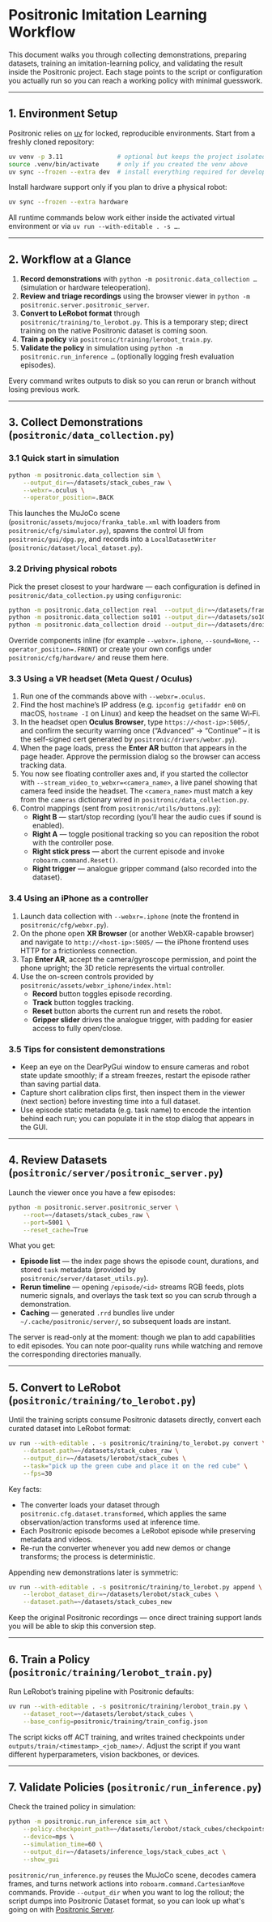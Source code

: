 # Positronic Imitation Learning Workflow

This document walks you through collecting demonstrations, preparing datasets, training an imitation-learning policy, and validating the result inside the Positronic project. Each stage points to the script or configuration you actually run so you can reach a working policy with minimal guesswork.

---

## 1. Environment Setup

Positronic relies on [uv](https://docs.astral.sh/uv/) for locked, reproducible environments. Start from a freshly cloned repository:

```bash
uv venv -p 3.11               # optional but keeps the project isolated
source .venv/bin/activate     # only if you created the venv above
uv sync --frozen --extra dev  # install everything required for development & docs
```

Install hardware support only if you plan to drive a physical robot:

```bash
uv sync --frozen --extra hardware
```

All runtime commands below work either inside the activated virtual environment or via `uv run --with-editable . -s …`.

---

## 2. Workflow at a Glance

1. **Record demonstrations** with `python -m positronic.data_collection …` (simulation or hardware teleoperation).
2. **Review and triage recordings** using the browser viewer in `python -m positronic.server.positronic_server`.
3. **Convert to LeRobot format** through `positronic/training/to_lerobot.py`. This is a temporary step; direct training on the native Positronic dataset is coming soon.
4. **Train a policy** via `positronic/training/lerobot_train.py`.
5. **Validate the policy** in simulation using `python -m positronic.run_inference …` (optionally logging fresh evaluation episodes).

Every command writes outputs to disk so you can rerun or branch without losing previous work.

---

## 3. Collect Demonstrations (`positronic/data_collection.py`)

### 3.1 Quick start in simulation

```bash
python -m positronic.data_collection sim \
    --output_dir=~/datasets/stack_cubes_raw \
    --webxr=.oculus \
    --operator_position=.BACK
```

This launches the MuJoCo scene (`positronic/assets/mujoco/franka_table.xml` with loaders from `positronic/cfg/simulator.py`), spawns the control UI from `positronic/gui/dpg.py`, and records into a `LocalDatasetWriter` (`positronic/dataset/local_dataset.py`).

### 3.2 Driving physical robots

Pick the preset closest to your hardware — each configuration is defined in `positronic/data_collection.py` using `configuronic`:

```bash
python -m positronic.data_collection real  --output_dir=~/datasets/franka_kitchen
python -m positronic.data_collection so101 --output_dir=~/datasets/so101_runs
python -m positronic.data_collection droid --output_dir=~/datasets/droid_runs
```

Override components inline (for example `--webxr=.iphone`, `--sound=None`, `--operator_position=.FRONT`) or create your own configs under `positronic/cfg/hardware/` and reuse them here.

### 3.3 Using a VR headset (Meta Quest / Oculus)

1. Run one of the commands above with `--webxr=.oculus`.
2. Find the host machine’s IP address (e.g. `ipconfig getifaddr en0` on macOS, `hostname -I` on Linux) and keep the headset on the same Wi‑Fi.
3. In the headset open **Oculus Browser**, type `https://<host-ip>:5005/`, and confirm the security warning once (“Advanced” → “Continue” – it is the self-signed cert generated by `positronic/drivers/webxr.py`).
4. When the page loads, press the **Enter AR** button that appears in the page header. Approve the permission dialog so the browser can access tracking data.
5. You now see floating controller axes and, if you started the collector with `--stream_video_to_webxr=<camera_name>`, a live panel showing that camera feed inside the headset. The `<camera_name>` must match a key from the `cameras` dictionary wired in `positronic/data_collection.py`.
6. Control mappings (sent from `positronic/utils/buttons.py`):
   - **Right B** — start/stop recording (you’ll hear the audio cues if sound is enabled).
   - **Right A** — toggle positional tracking so you can reposition the robot with the controller pose.
   - **Right stick press** — abort the current episode and invoke `roboarm.command.Reset()`.
   - **Right trigger** — analogue gripper command (also recorded into the dataset).

### 3.4 Using an iPhone as a controller

1. Launch data collection with `--webxr=.iphone` (note the frontend in `positronic/cfg/webxr.py`).
2. On the phone open **XR Browser** (or another WebXR-capable browser) and navigate to `http://<host-ip>:5005/` — the iPhone frontend uses HTTP for a frictionless connection.
3. Tap **Enter AR**, accept the camera/gyroscope permission, and point the phone upright; the 3D reticle represents the virtual controller.
4. Use the on-screen controls provided by `positronic/assets/webxr_iphone/index.html`:
   - **Record** button toggles episode recording.
   - **Track** button toggles tracking.
   - **Reset** button aborts the current run and resets the robot.
   - **Gripper slider** drives the analogue trigger, with padding for easier access to fully open/close.

### 3.5 Tips for consistent demonstrations

- Keep an eye on the DearPyGui window to ensure cameras and robot state update smoothly; if a stream freezes, restart the episode rather than saving partial data.
- Capture short calibration clips first, then inspect them in the viewer (next section) before investing time into a full dataset.
- Use episode static metadata (e.g. task name) to encode the intention behind each run; you can populate it in the stop dialog that appears in the GUI.

---

## 4. Review Datasets (`positronic/server/positronic_server.py`)

Launch the viewer once you have a few episodes:

```bash
python -m positronic.server.positronic_server \
    --root=~/datasets/stack_cubes_raw \
    --port=5001 \
    --reset_cache=True
```

What you get:

- **Episode list** — the index page shows the episode count, durations, and stored `task` metadata (provided by `positronic/server/dataset_utils.py`).
- **Rerun timeline** — opening `/episode/<id>` streams RGB feeds, plots numeric signals, and overlays the task text so you can scrub through a demonstration.
- **Caching** — generated `.rrd` bundles live under `~/.cache/positronic/server/`, so subsequent loads are instant.

The server is read-only at the moment: though we plan to add capabilities to edit episodes. You can note poor-quality runs while watching and remove the corresponding directories manually.

---

## 5. Convert to LeRobot (`positronic/training/to_lerobot.py`)

Until the training scripts consume Positronic datasets directly, convert each curated dataset into LeRobot format:

```bash
uv run --with-editable . -s positronic/training/to_lerobot.py convert \
    --dataset.path=~/datasets/stack_cubes_raw \
    --output_dir=~/datasets/lerobot/stack_cubes \
    --task="pick up the green cube and place it on the red cube" \
    --fps=30
```

Key facts:

- The converter loads your dataset through `positronic.cfg.dataset.transformed`, which applies the same observation/action transforms used at inference time.
- Each Positronic episode becomes a LeRobot episode while preserving metadata and videos.
- Re-run the converter whenever you add new demos or change transforms; the process is deterministic.

Appending new demonstrations later is symmetric:

```bash
uv run --with-editable . -s positronic/training/to_lerobot.py append \
    --lerobot_dataset_dir=~/datasets/lerobot/stack_cubes \
    --dataset.path=~/datasets/stack_cubes_new
```

Keep the original Positronic recordings — once direct training support lands you will be able to skip this conversion step.

---

## 6. Train a Policy (`positronic/training/lerobot_train.py`)

Run LeRobot’s training pipeline with Positronic defaults:

```bash
uv run --with-editable . -s positronic/training/lerobot_train.py \
    --dataset_root=~/datasets/lerobot/stack_cubes \
    --base_config=positronic/training/train_config.json
```

The script kicks off ACT training, and writes trained checkpoints under `outputs/train/<timestamp>_<job_name>/`.
Adjust the script if you want different hyperparameters, vision backbones, or devices.

---

## 7. Validate Policies (`positronic/run_inference.py`)

Check the trained policy in simulation:

```bash
python -m positronic.run_inference sim_act \
    --policy.checkpoint_path=~/datasets/lerobot/stack_cubes/checkpoints/last/pretrained_model \
    --device=mps \
    --simulation_time=60 \
    --output_dir=~/datasets/inference_logs/stack_cubes_act \
    --show_gui
```

`positronic/run_inference.py` reuses the MuJoCo scene, decodes camera frames, and turns network actions into `roboarm.command.CartesianMove` commands. Provide `--output_dir` when you want to log the rollout; the script dumps into Positronic Dataset format, so you can look up what's going on with [Positronic Server](positronic/server/positronic_server.py).
